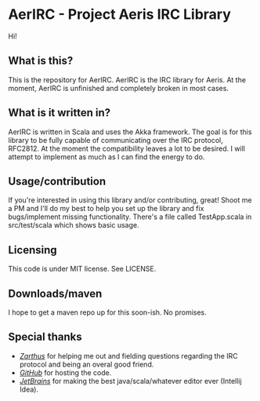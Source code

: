 # AerIRC - Project Aeris IRC Library

Hi!

## What is this?

This is the repository for AerIRC.
AerIRC is the IRC library for Aeris.
At the moment, AerIRC is unfinished and completely broken in most cases.

## What is it written in?

AerIRC is written in Scala and uses the Akka framework.
The goal is for this library to be fully capable of communicating over the IRC protocol, RFC2812.
At the moment the compatibility leaves a lot to be desired.
I will attempt to implement as much as I can find the energy to do.

## Usage/contribution

If you're interested in using this library and/or contributing, great!
Shoot me a PM and I'll do my best to help you set up the library and fix bugs/implement missing functionality.
There's a file called TestApp.scala in src/test/scala which shows basic usage.

## Licensing

This code is under MIT license. See LICENSE.

## Downloads/maven

I hope to get a maven repo up for this soon-ish. No promises.

## Special thanks

* *[Zarthus](http://zarth.us/)* for helping me out and fielding questions regarding the IRC protocol and being an overal good friend.
* *[GitHub](https://www.github.com/)* for hosting the code.
* *[JetBrains](https://www.jetbrains.com/)* for making the best java/scala/whatever editor ever (Intellij Idea).
